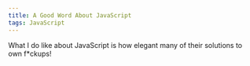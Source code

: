 ```yaml
---
title: A Good Word About JavaScript
tags: JavaScript
---
```

What I do like about JavaScript is how elegant many of their solutions to own f\*ckups!

